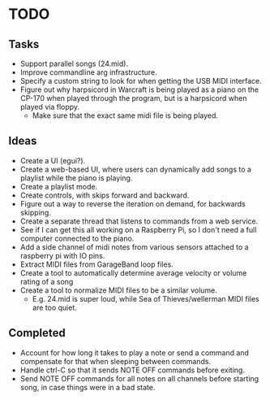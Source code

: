 # TODO

## Tasks
* Support parallel songs (24.mid).
* Improve commandline arg infrastructure.
* Specify a custom string to look for when getting the USB MIDI interface.
* Figure out why harpsicord in Warcraft is being played as a piano on the CP-170
  when played through the program, but is a harpsicord when played via floppy.
  * Make sure that the exact same midi file is being played.

## Ideas
* Create a UI (egui?).
* Create a web-based UI, where users can dynamically add songs to a playlist
  while the piano is playing.
* Create a playlist mode.
* Create controls, with skips forward and backward.
* Figure out a way to reverse the iteration on demand, for backwards skipping.
* Create a separate thread that listens to commands from a web service.
* See if I can get this all working on a Raspberry Pi, so I don't need a full
  computer connected to the piano.
* Add a side channel of midi notes from various sensors attached to a raspberry
  pi with IO pins.
* Extract MIDI files from GarageBand loop files.
* Create a tool to automatically determine average velocity or volume rating of
  a song
* Create a tool to normalize MIDI files to be a similar volume.
  * E.g. 24.mid is super loud, while Sea of Thieves/wellerman MIDI files are too
    quiet.

## Completed
* Account for how long it takes to play a note or send a command and compensate
  for that when sleeping between commands.
* Handle ctrl-C so that it sends NOTE OFF commands before exiting.
* Send NOTE OFF commands for all notes on all channels before starting song,
  in case things were in a bad state.
